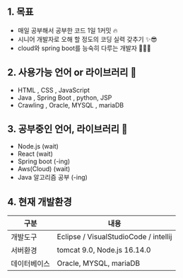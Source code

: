 ## 1. 목표 
* 매일 공부해서 공부한 코드 1일 1커밋 🔥
* 시니어 개발자로 오해 할 정도의 코딩 실력 갖추기 ✨😎
* cloud와 spring boot를 능숙히 다루는 개발자 👨🏻‍💻


## 2. 사용가능 언어 or 라이브러리 🤗
* HTML , CSS , JavaScript
* Java  , Spring Boot , python, JSP
* Crawling , Oracle, MYSQL , mariaDB

## 3. 공부중인 언어, 라이브러리 🚀
* Node.js (wait)
* React (wait)
* Spring boot (-ing)
* Aws(Cloud) (wait) 
* Java 알고리즘 공부 (-ing)

## 4. 현재 개발환경
|구분|내용|
|------|---|
|개발도구|Eclipse / VisualStudioCode / intellij |
|서버환경|tomcat 9.0, Node.js 16.14.0|
|데이터베이스|Oracle, MYSQL, mariaDB|

